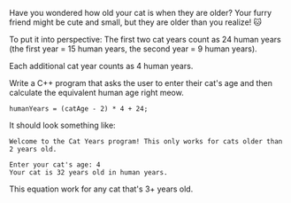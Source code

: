 Have you wondered how old your cat is when they are older? Your furry friend might be cute and small, but they are older than you realize! 🐱

To put it into perspective: The first two cat years count as 24 human years (the first year = 15 human years, the second year = 9 human years).

Each additional cat year counts as 4 human years.

Write a C++ program that asks the user to enter their cat's age and then calculate the equivalent human age right meow.

``humanYears = (catAge - 2) * 4 + 24;``

It should look something like:
```
Welcome to the Cat Years program! This only works for cats older than 2 years old.

Enter your cat's age: 4
Your cat is 32 years old in human years.
```
This equation work for any cat that's 3+ years old.


